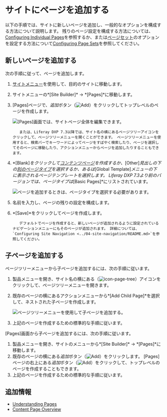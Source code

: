 # サイトにページを追加する

以下の手順では、サイトに新しいページを追加し、一般的なオプションを構成する方法について説明します。 残りのページ設定を構成する方法については、[Configuring Individual Pages](./06-configuring-individual-pages.md)を参照するか、または[ページセット](./understanding-pages.md#page-sets)のオプションを設定する方法について[Configuring Page Sets](./05-configuring-page-sets.md)を参照してください。

## 新しいページを追加する

次の手順に従って、ページを追加します。

1.  [サイトメニュー](../../getting-started/navigating-dxp.md#site-menu)を使用して、目的のサイトに移動します。

2.  サイトメニューの*[Site Builder]* → *[Pages]*に移動します。

3.  [Pages]ページで、*追加*ボタン（![Add](../../images/icon-add.png)）をクリックしてトップレベルのページを作成します。

    ![[Pages]画面では、サイトページ全体を編集できます。](./adding-a-page-to-a-site/images/01.png)

    ``` tip::
       または、Liferay DXP 7.3以降では、サイト名の横にあるページツリーアイコンをクリックして、ページツリーメニューを開くことができます。 ページツリーメニューを使用すると、検索バーでキーワードによってページをすばやく検索したり、ページを選択してそのページに移動したり、アクションメニューからページを追加したりすることもできます。
    ```

4.  *[Blank]*をクリックして[コンテンツページ](./understanding-pages.md#page-types)を作成するか、*[Other]*見出しの下の[別のページタイプ](./other-page-types.md)を選択するか、あるは*[Global Template]*メニューの下に表示されるページテンプレートを選択します。 Liferay DXP 7.3より前のバージョンでは、ページタイプは*[Basic Pages]*にリストされています。

    ![ページを追加するときは、ページタイプを選択する必要があります。](./adding-a-page-to-a-site/images/04.png)

5.  名前を入力し、ページの残りの設定を構成します。

6.  *[Save]*をクリックしてページを作成します。

    ``` tip::
       デフォルトでページを作成すると、新しいページが追加されるように設定されているナビゲーションメニューにもそのページが追加されます。 詳細については、`Configuring Site Navigation <../04-site-navigation/README.md>`を参照してください。
    ```

## 子ページを追加する

ページツリーメニューから子ページを追加するには、次の手順に従います。

1.  製品メニューを開き、サイト名の横にある（![icon-page-tree](../../images/icon-page-tree.png)）アイコンをクリックして、ページツリーメニューを開きます。

2.  既存のページの横にあるアクションメニューから*[Add Child Page]*を選択して、ネストされた子ページを作成します。

    ![ページツリーメニューを使用して子ページを追加する。](adding-a-page-to-a-site/images/05.png)

3.  上記のページを作成するための標準的な手順に従います。

[Pages]画面から子ページを追加するには、次の手順に従います。

1.  製品メニューを開き、サイトのメニューから*[Site Builder]* → *[Pages]*に移動します。
2.  既存のページの横にある*追加*ボタン（![Add](../../images/icon-add-app.png)）をクリックします。 [Pages]ページの右上にある*追加*ボタン（![Add](../../images/icon-add.png)）をクリックして、トップレベルのページを作成することもできます。
3.  上記のページを作成するための標準的な手順に従います。

## 追加情報

  - [Understanding Pages](./understanding-pages.md)
  - [Content Page Overview](./content-pages-overview.md)
